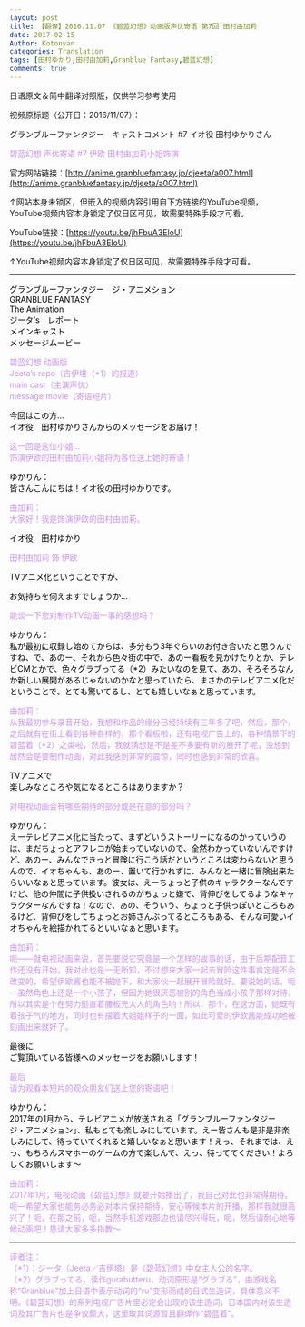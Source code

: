 ```yaml
---
layout: post
title: 【翻译】2016.11.07 《碧蓝幻想》动画版声优寄语 第7回 田村由加莉
date: 2017-02-15
Author: Kotonyan
categories: Translation
tags: [田村ゆかり,田村由加莉,Granblue Fantasy,碧蓝幻想]
comments: true
---
```


日语原文＆简中翻译对照版，仅供学习参考使用

视频原标题（公开日：2016/11/07）：

グランブルーファンタジー　キャストコメント #7 イオ役 田村ゆかりさん

<font color="#c893eb">碧蓝幻想 声优寄语 #7 伊欧 田村由加莉小姐饰演</font>

官方网站链接：[http://anime.granbluefantasy.jp/djeeta/a007.html](http://anime.granbluefantasy.jp/djeeta/a007.html)

↑网站本身未锁区，但嵌入的视频内容引用自下方链接的YouTube视频，YouTube视频内容本身锁定了仅日区可见，故需要特殊手段才可看。

YouTube链接：[https://youtu.be/jhFbuA3EloU](https://youtu.be/jhFbuA3EloU)

↑YouTube视频内容本身锁定了仅日区可见，故需要特殊手段才可看。

---

<font color="#000000">グランブルーファンタジー　ジ・アニメション</font><br>
<font color="#000000">GRANBLUE FANTASY</font><br>
<font color="#000000">The Animation</font><br>
<font color="#000000">ジータ’s　レポート</font><br>
<font color="#000000">メインキャスト</font><br>
<font color="#000000">メッセージムービー</font><br>

<font color="#c893eb">碧蓝幻想 动画版</font><br>
<font color="#c893eb">Jeeta’s repo（吉伊塔（*1）的报道）</font><br>
<font color="#c893eb">main cast（主演声优）</font><br>
<font color="#c893eb">message movie（寄语短片）</font><br>

<font color="#000000">今回はこの方…</font><br>
<font color="#000000">イオ役　田村ゆかりさんからのメッセージをお届け！</font><br>

<font color="#c893eb">这一回是这位小姐…</font><br>
<font color="#c893eb">饰演伊欧的田村由加莉小姐将为各位送上她的寄语！</font><br>

<font color="#000000">ゆかりん：</font><br>
<font color="#000000">皆さんこんにちは！イオ役の田村ゆかりです。</font><br>

<font color="#c893eb">由加莉：</font><br>
<font color="#c893eb">大家好！我是饰演伊欧的田村由加莉。</font><br>

<font color="#000000">イオ役　田村ゆかり</font><br>

<font color="#c893eb">田村由加莉 饰 伊欧</font><br>

<font color="#000000">TVアニメ化ということですが、</font><br>

<font color="#000000">お気持ちを伺えますでしょうか…</font><br>

<font color="#c893eb">能谈一下您对制作TV动画一事的感想吗？</font><br>

<font color="#000000">ゆかりん：</font><br>
<font color="#000000">私が最初に収録し始めてからは、多分もう3年ぐらいのお付き合いだと思うんですね、で、あのー、それから色々街の中で、あのー看板を見かけたりとか、テレビCMとかで、色々グラブってる（*2）みたいなのを見て、あの、そろそろなんか新しい展開があるじゃないのかなと思っていたら、まさかのテレビアニメ化だということで、とても驚いてるし、とても嬉しいなぁと思っています。</font><br>

<font color="#c893eb">由加莉：</font><br>
<font color="#c893eb">从我最初参与录音开始，我想和作品的缘分已经持续有三年多了吧，然后，那个，之后就有在街上看到各种各样的，那个看板啦，还有电视广告上的，各种情景下的碧蓝着（*2）之类啦，然后，我就猜想是不是差不多要有新的展开了呢，没想到居然会是要制作动画，对此我感到非常的震惊，同时也感到非常的欣喜。</font><br>

<font color="#000000">TVアニメで</font><br>
<font color="#000000">楽しみなところや気になるところはありますか？</font><br>

<font color="#c893eb">对电视动画会有哪些期待的部分或是在意的部分吗？</font><br>

<font color="#000000">ゆかりん：</font><br>
<font color="#000000">えーテレビアニメ化に当たって、まずどいうストーリーになるのかっていうのは、まだちょっとアフレコが始まっていないので、全然わかっていないんですけど、あのー、みんなできっと冒険に行こう話だというところは変わらないと思うんので、イオちゃんも、あのー、置いて行かれずに、みんなと一緒に冒険出来たらいいなぁと思っています。彼女は、えーちょっと子供のキャラクターなんですけど、他の仲間に子供扱いされるのがちょっと嫌で、背伸びをしてるようなキャラクターなんですね！なので、あの、そういう、ちょっと子供っぽいところもあるけど、背伸びをしてちょっとお姉さんぶってるところもある、そんな可愛いイオちゃんを絵描かれてるといいなぁと思います。</font><br>

<font color="#c893eb">由加莉：</font><br>
<font color="#c893eb">呃——就电视动画来说，首先要说它究竟是一个怎样的故事的话，由于后期配音工作还没有开始，我对此也是一无所知，不过想来大家一起去冒险这件事肯定是不会改变的，希望伊欧酱也能不被抛下，和大家伙一起展开冒险就好。要说她的话，呃—虽然角色上还是一个小孩子，但因为她很厌恶被别的角色当成小孩子那样对待，所以其实是个在努力挺直着腰板充大人的角色哟！所以，那个，在这方面，她既有着孩子气的地方，同时也有摆着大姐姐样子的一面，如此可爱的伊欧酱能成功地被刻画出来就好了。</font><br>

<font color="#000000">最後に</font><br>
<font color="#000000">ご覧頂いている皆様へのメッセージをお願いします！</font><br>

<font color="#c893eb">最后</font><br>
<font color="#c893eb">请为观看本短片的观众朋友们送上您的寄语吧！</font><br>

<font color="#000000">ゆかりん：</font><br>
<font color="#000000">2017年の1月から、テレビアニメが放送される「グランブルーファンタジー　ジ・アニメション」、私もとても楽しみにしています。えー皆さんも是非是非楽しみにして、待っていてくれると嬉しいなぁと思います！えっ、それまでは、えっ、もちろんスマホーのゲームの方で楽しんで、えっ、待っててください！よろしくお願いします〜</font><br>

<font color="#c893eb">由加莉：</font><br>
<font color="#c893eb">2017年1月，电视动画《碧蓝幻想》就要开始播出了，我自己对此也非常得期待。呃—希望大家也能务必务必对本片保持期待，安心等候本片的开播，那样我就很高兴了！呃，在那之前，呃，当然手机游戏那边也请尽兴得玩，呃，然后请耐心地等候动画吧！恳请大家多多指教～</font><br>

---

<font color="#c893eb">译者注：</font><br>
<font color="#c893eb">（*1）：ジータ（Jeeta／吉伊塔）是《碧蓝幻想》中女主人公的名字。</font><br>
<font color="#c893eb">（*2）グラブってる，读作gurabutteru，动词原形是“グラブる”，由游戏名称“Granblue”加上日语中表示动词的“ru”变形而成的日式生造词，具体意义不明。《碧蓝幻想》的系列电视广告片里必定会出现的该生造词，日本国内对该生造词及其广告片也是争议颇大，这里取其词源暂且翻译作“碧蓝着”。</font><br>
